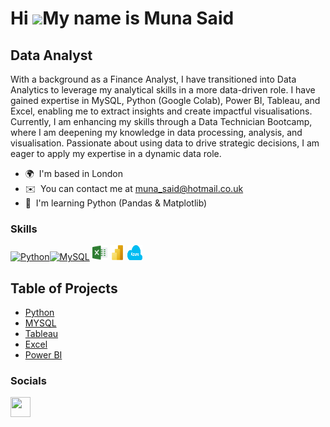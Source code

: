 Hi ![](https://user-images.githubusercontent.com/18350557/176309783-0785949b-9127-417c-8b55-ab5a4333674e.gif)My name is Muna Said
=================================================================================================================================

Data Analyst
------------

With a background as a Finance Analyst, I have transitioned into Data Analytics to leverage my analytical skills in a more data-driven role. I have gained expertise in MySQL, Python (Google Colab), Power BI, Tableau, and Excel, enabling me to extract insights and create impactful visualisations. Currently, I am enhancing my skills through a Data Technician Bootcamp, where I am deepening my knowledge in data processing, analysis, and visualisation. Passionate about using data to drive strategic decisions, I am eager to apply my expertise in a dynamic data role.

* 🌍  I'm based in London
* ✉️  You can contact me at [muna\_said@hotmail.co.uk](mailto:muna_said@hotmail.co.uk)
* 🧠  I'm learning Python (Pandas & Matplotlib)

### Skills


<p align="left">
<a href="https://www.python.org/" target="_blank" rel="noreferrer"><img src="https://raw.githubusercontent.com/danielcranney/readme-generator/main/public/icons/skills/python-colored.svg" width="36" height="36" alt="Python" /></a><a href="https://www.mysql.com/" target="_blank" rel="noreferrer"><img src="https://raw.githubusercontent.com/danielcranney/readme-generator/main/public/icons/skills/mysql-colored.svg" width="36" height="36" alt="MySQL" /></a>
<img src="excel.png" alt="Excel" width="24" height="24">
<img src="power-bi-icon.png" alt="Power BI" width="24" height="24">
<img src="microsoft-azure.256x158.png" alt="Azure" width="24" height="24">
<h2>Table of Projects</h2>
<ul>
  <li><a href="#Python">Python</a></li>
  <li><a href="#MYSQL">MYSQL</a></li>
  <li><a href="#Tableau">Tableau</a></li>
  <li><a href="#Excel">Excel</a></li>
  <li><a href="#Power BI">Power BI</a></li>
</ul>

</p>


### Socials

<p align="left"> <a href="https://www.linkedin.com/in/MunaSaid" target="_blank" rel="noreferrer"> <picture> <source media="(prefers-color-scheme: dark)" srcset="https://raw.githubusercontent.com/danielcranney/readme-generator/main/public/icons/socials/linkedin-dark.svg" /> <source media="(prefers-color-scheme: light)" srcset="https://raw.githubusercontent.com/danielcranney/readme-generator/main/public/icons/socials/linkedin.svg" /> <img src="https://raw.githubusercontent.com/danielcranney/readme-generator/main/public/icons/socials/linkedin.svg" width="32" height="32" /> </picture> </a></p>
